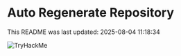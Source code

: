 # Auto Regenerate Repository

This README was last updated: 2025-08-04 11:18:34

 ![TryHackMe](https://tryhackme.com/badge/533634)
